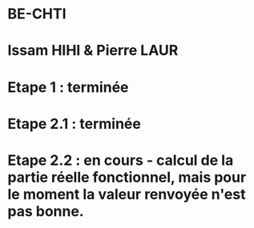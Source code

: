 # BE-CHTI
# Issam HIHI & Pierre LAUR
# Etape 1 : terminée
# Etape 2.1 : terminée
# Etape 2.2 : en cours - calcul de la partie réelle fonctionnel, mais pour le moment la valeur renvoyée n'est pas bonne.